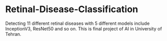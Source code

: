 # Retinal-Disease-Classification
Detecting 11 different retinal diseases with 5 different models include InceptionV3, ResNet50 and so on.
This is final project of AI in University of Tehran.
